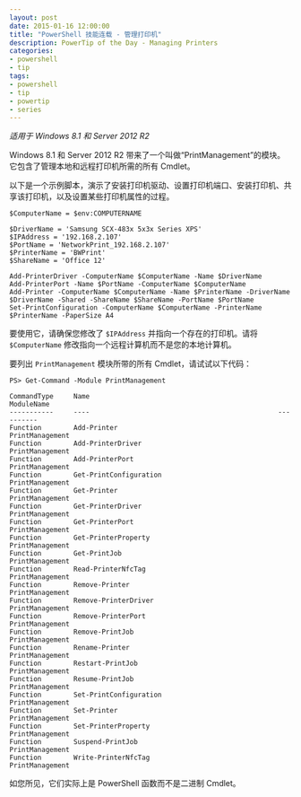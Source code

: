 ```yaml
---
layout: post
date: 2015-01-16 12:00:00
title: "PowerShell 技能连载 - 管理打印机"
description: PowerTip of the Day - Managing Printers
categories:
- powershell
- tip
tags:
- powershell
- tip
- powertip
- series
---
```

_适用于 Windows 8.1 和 Server 2012 R2_

Windows 8.1 和 Server 2012 R2 带来了一个叫做“PrintManagement”的模块。它包含了管理本地和远程打印机所需的所有 Cmdlet。

以下是一个示例脚本，演示了安装打印机驱动、设置打印机端口、安装打印机、共享该打印机，以及设置某些打印机属性的过程。

    $ComputerName = $env:COMPUTERNAME 
    
    $DriverName = 'Samsung SCX-483x 5x3x Series XPS'
    $IPAddress = '192.168.2.107'
    $PortName = 'NetworkPrint_192.168.2.107'
    $PrinterName = 'BWPrint'
    $ShareName = 'Office 12'
    
    Add-PrinterDriver -ComputerName $ComputerName -Name $DriverName
    Add-PrinterPort -Name $PortName -ComputerName $ComputerName 
    Add-Printer -ComputerName $ComputerName -Name $PrinterName -DriverName $DriverName -Shared -ShareName $ShareName -PortName $PortName
    Set-PrintConfiguration -ComputerName $ComputerName -PrinterName $PrinterName -PaperSize A4 

要使用它，请确保您修改了 `$IPAddress` 并指向一个存在的打印机。请将 `$ComputerName` 修改指向一个远程计算机而不是您的本地计算机。

要列出 `PrintManagement` 模块所带的所有 Cmdlet，请试试以下代码：

    PS> Get-Command -Module PrintManagement
    
    CommandType     Name                                               ModuleName                                               
    -----------     ----                                               ----------                                               
    Function        Add-Printer                                        PrintManagement                                          
    Function        Add-PrinterDriver                                  PrintManagement                                          
    Function        Add-PrinterPort                                    PrintManagement                                          
    Function        Get-PrintConfiguration                             PrintManagement                                          
    Function        Get-Printer                                        PrintManagement                                          
    Function        Get-PrinterDriver                                  PrintManagement                                          
    Function        Get-PrinterPort                                    PrintManagement                                          
    Function        Get-PrinterProperty                                PrintManagement                                          
    Function        Get-PrintJob                                       PrintManagement                                          
    Function        Read-PrinterNfcTag                                 PrintManagement                                          
    Function        Remove-Printer                                     PrintManagement                                          
    Function        Remove-PrinterDriver                               PrintManagement                                          
    Function        Remove-PrinterPort                                 PrintManagement                                          
    Function        Remove-PrintJob                                    PrintManagement                                          
    Function        Rename-Printer                                     PrintManagement                                          
    Function        Restart-PrintJob                                   PrintManagement                                          
    Function        Resume-PrintJob                                    PrintManagement                                          
    Function        Set-PrintConfiguration                             PrintManagement                                          
    Function        Set-Printer                                        PrintManagement                                          
    Function        Set-PrinterProperty                                PrintManagement                                          
    Function        Suspend-PrintJob                                   PrintManagement                                          
    Function        Write-PrinterNfcTag                                PrintManagement

如您所见，它们实际上是 PowerShell 函数而不是二进制 Cmdlet。

<!--本文国际来源：[Managing Printers](http://community.idera.com/powershell/powertips/b/tips/posts/managing-printers)-->
